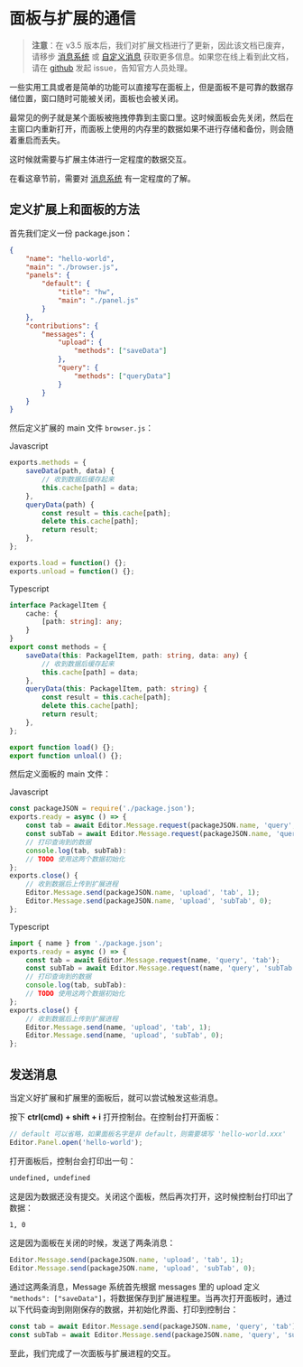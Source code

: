 # 面板与扩展的通信

> **注意**：在 v3.5 版本后，我们对扩展文档进行了更新，因此该文档已废弃，请移步 [消息系统](./messages.md) 或 [自定义消息](./contributions-messages.md) 获取更多信息。如果您在线上看到此文档，请在 [github](https://github.com/cocos/cocos-docs/issues/new) 发起 issue，告知官方人员处理。

一些实用工具或者是简单的功能可以直接写在面板上，但是面板不是可靠的数据存储位置，窗口随时可能被关闭，面板也会被关闭。

最常见的例子就是某个面板被拖拽停靠到主窗口里。这时候面板会先关闭，然后在主窗口内重新打开，而面板上使用的内存里的数据如果不进行存储和备份，则会随着重启而丢失。

这时候就需要与扩展主体进行一定程度的数据交互。

在看这章节前，需要对 [消息系统](./messages.md) 有一定程度的了解。

## 定义扩展上和面板的方法

首先我们定义一份 package.json：

```json
{
    "name": "hello-world",
    "main": "./browser.js",
    "panels": {
        "default": {
            "title": "hw",
            "main": "./panel.js"
        }
    },
    "contributions": {
        "messages": {
            "upload": {
                "methods": ["saveData"]
            },
            "query": {
                "methods": ["queryData"]
            }
        }
    }
}
```

然后定义扩展的 main 文件 `browser.js`：

Javascript

```javascript
exports.methods = {
    saveData(path, data) {
        // 收到数据后缓存起来
        this.cache[path] = data;
    },
    queryData(path) {
        const result = this.cache[path];
        delete this.cache[path];
        return result;
    },
};

exports.load = function() {};
exports.unload = function() {};
```

Typescript

```typescript
interface PackagelItem {
    cache: {
        [path: string]: any;
    }
}
export const methods = {
    saveData(this: PackagelItem, path: string, data: any) {
        // 收到数据后缓存起来
        this.cache[path] = data;
    },
    queryData(this: PackagelItem, path: string) {
        const result = this.cache[path];
        delete this.cache[path];
        return result;
    },
};

export function load() {};
export function unloal() {};
```

然后定义面板的 main 文件：

Javascript

```javascript
const packageJSON = require('./package.json');
exports.ready = async () => {  
    const tab = await Editor.Message.request(packageJSON.name, 'query', 'tab');
    const subTab = await Editor.Message.request(packageJSON.name, 'query', 'subTab');
    // 打印查询到的数据
    console.log(tab, subTab):
    // TODO 使用这两个数据初始化
};
exports.close() {
    // 收到数据后上传到扩展进程
    Editor.Message.send(packageJSON.name, 'upload', 'tab', 1);
    Editor.Message.send(packageJSON.name, 'upload', 'subTab', 0);
};
```

Typescript

```typescript
import { name } from './package.json';
exports.ready = async () => {  
    const tab = await Editor.Message.request(name, 'query', 'tab');
    const subTab = await Editor.Message.request(name, 'query', 'subTab');
    // 打印查询到的数据
    console.log(tab, subTab):
    // TODO 使用这两个数据初始化
};
exports.close() {
    // 收到数据后上传到扩展进程
    Editor.Message.send(name, 'upload', 'tab', 1);
    Editor.Message.send(name, 'upload', 'subTab', 0);
};
```

## 发送消息

当定义好扩展和扩展里的面板后，就可以尝试触发这些消息。

按下 **ctrl(cmd) + shift + i** 打开控制台。在控制台打开面板：

```javascript
// default 可以省略，如果面板名字是非 default，则需要填写 'hello-world.xxx'
Editor.Panel.open('hello-world');
```

打开面板后，控制台会打印出一句：

```sh
undefined, undefined
```

这是因为数据还没有提交。关闭这个面板，然后再次打开，这时候控制台打印出了数据：

```sh
1, 0
```

这是因为面板在关闭的时候，发送了两条消息：

```javascript
Editor.Message.send(packageJSON.name, 'upload', 'tab', 1);
Editor.Message.send(packageJSON.name, 'upload', 'subTab', 0);
```

通过这两条消息，Message 系统首先根据 messages 里的 upload 定义 `"methods": ["saveData"]`，将数据保存到扩展进程里。当再次打开面板时，通过以下代码查询到刚刚保存的数据，并初始化界面、打印到控制台：

```javascript
const tab = await Editor.Message.send(packageJSON.name, 'query', 'tab');
const subTab = await Editor.Message.send(packageJSON.name, 'query', 'subTab');
```

至此，我们完成了一次面板与扩展进程的交互。
